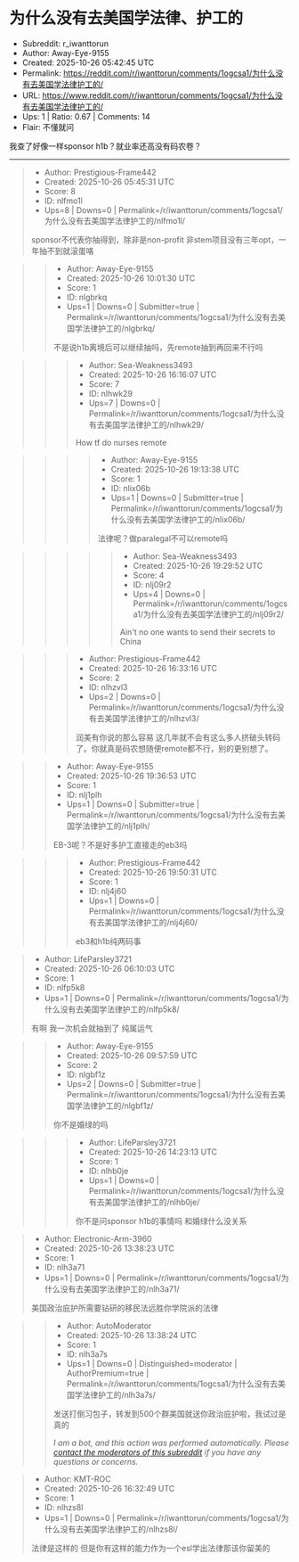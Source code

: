 # 为什么没有去美国学法律、护工的

- Subreddit: r_iwanttorun
- Author: Away-Eye-9155
- Created: 2025-10-26 05:42:45 UTC
- Permalink: https://reddit.com/r/iwanttorun/comments/1ogcsa1/为什么没有去美国学法律护工的/
- URL: https://www.reddit.com/r/iwanttorun/comments/1ogcsa1/为什么没有去美国学法律护工的/
- Ups: 1 | Ratio: 0.67 | Comments: 14
- Flair: 不懂就问


我查了好像一样sponsor h1b？就业率还高没有码农卷？


---

> - Author: Prestigious-Frame442
> - Created: 2025-10-26 05:45:31 UTC
> - Score: 8
> - ID: nlfmo1l
> - Ups=8 | Downs=0 | Permalink=/r/iwanttorun/comments/1ogcsa1/为什么没有去美国学法律护工的/nlfmo1l/
>
> sponsor不代表你抽得到，除非是non-profit  非stem项目没有三年opt，一年抽不到就滚蛋咯

>> - Author: Away-Eye-9155
>> - Created: 2025-10-26 10:01:30 UTC
>> - Score: 1
>> - ID: nlgbrkq
>> - Ups=1 | Downs=0 | Submitter=true | Permalink=/r/iwanttorun/comments/1ogcsa1/为什么没有去美国学法律护工的/nlgbrkq/
>>
>> 不是说h1b离境后可以继续抽吗，先remote抽到再回来不行吗

>>> - Author: Sea-Weakness3493
>>> - Created: 2025-10-26 16:16:07 UTC
>>> - Score: 7
>>> - ID: nlhwk29
>>> - Ups=7 | Downs=0 | Permalink=/r/iwanttorun/comments/1ogcsa1/为什么没有去美国学法律护工的/nlhwk29/
>>>
>>> How tf do nurses remote

>>>> - Author: Away-Eye-9155
>>>> - Created: 2025-10-26 19:13:38 UTC
>>>> - Score: 1
>>>> - ID: nlix06b
>>>> - Ups=1 | Downs=0 | Submitter=true | Permalink=/r/iwanttorun/comments/1ogcsa1/为什么没有去美国学法律护工的/nlix06b/
>>>>
>>>> 法律呢？做paralegal不可以remote吗

>>>>> - Author: Sea-Weakness3493
>>>>> - Created: 2025-10-26 19:29:52 UTC
>>>>> - Score: 4
>>>>> - ID: nlj09r2
>>>>> - Ups=4 | Downs=0 | Permalink=/r/iwanttorun/comments/1ogcsa1/为什么没有去美国学法律护工的/nlj09r2/
>>>>>
>>>>> Ain't no one wants to send their secrets to China

>>> - Author: Prestigious-Frame442
>>> - Created: 2025-10-26 16:33:16 UTC
>>> - Score: 2
>>> - ID: nlhzvl3
>>> - Ups=2 | Downs=0 | Permalink=/r/iwanttorun/comments/1ogcsa1/为什么没有去美国学法律护工的/nlhzvl3/
>>>
>>> 润美有你说的那么容易 这几年就不会有这么多人挤破头转码了。你就真是码农想随便remote都不行，别的更别想了。

>> - Author: Away-Eye-9155
>> - Created: 2025-10-26 19:36:53 UTC
>> - Score: 1
>> - ID: nlj1plh
>> - Ups=1 | Downs=0 | Submitter=true | Permalink=/r/iwanttorun/comments/1ogcsa1/为什么没有去美国学法律护工的/nlj1plh/
>>
>> EB-3呢？不是好多护工直接走的eb3吗

>>> - Author: Prestigious-Frame442
>>> - Created: 2025-10-26 19:50:31 UTC
>>> - Score: 1
>>> - ID: nlj4j60
>>> - Ups=1 | Downs=0 | Permalink=/r/iwanttorun/comments/1ogcsa1/为什么没有去美国学法律护工的/nlj4j60/
>>>
>>> eb3和h1b纯两码事

> - Author: LifeParsley3721
> - Created: 2025-10-26 06:10:03 UTC
> - Score: 1
> - ID: nlfp5k8
> - Ups=1 | Downs=0 | Permalink=/r/iwanttorun/comments/1ogcsa1/为什么没有去美国学法律护工的/nlfp5k8/
>
> 有啊 我一次机会就抽到了 纯属运气

>> - Author: Away-Eye-9155
>> - Created: 2025-10-26 09:57:59 UTC
>> - Score: 2
>> - ID: nlgbf1z
>> - Ups=2 | Downs=0 | Submitter=true | Permalink=/r/iwanttorun/comments/1ogcsa1/为什么没有去美国学法律护工的/nlgbf1z/
>>
>> 你不是婚绿的吗

>>> - Author: LifeParsley3721
>>> - Created: 2025-10-26 14:23:13 UTC
>>> - Score: 1
>>> - ID: nlhb0je
>>> - Ups=1 | Downs=0 | Permalink=/r/iwanttorun/comments/1ogcsa1/为什么没有去美国学法律护工的/nlhb0je/
>>>
>>> 你不是问sponsor h1b的事情吗 和婚绿什么没关系

> - Author: Electronic-Arm-3960
> - Created: 2025-10-26 13:38:23 UTC
> - Score: 1
> - ID: nlh3a71
> - Ups=1 | Downs=0 | Permalink=/r/iwanttorun/comments/1ogcsa1/为什么没有去美国学法律护工的/nlh3a71/
>
> 美国政治庇护所需要钻研的移民法远胜你学院派的法律

>> - Author: AutoModerator
>> - Created: 2025-10-26 13:38:24 UTC
>> - Score: 1
>> - ID: nlh3a7s
>> - Ups=1 | Downs=0 | Distinguished=moderator | AuthorPremium=true | Permalink=/r/iwanttorun/comments/1ogcsa1/为什么没有去美国学法律护工的/nlh3a7s/
>>
>> 发送打倒习包子，转发到500个群美国就送你政治庇护啦，我试过是真的
>> 
>> *I am a bot, and this action was performed automatically. Please [contact the moderators of this subreddit](/message/compose/?to=/r/iwanttorun) if you have any questions or concerns.*

> - Author: KMT-ROC
> - Created: 2025-10-26 16:32:49 UTC
> - Score: 1
> - ID: nlhzs8l
> - Ups=1 | Downs=0 | Permalink=/r/iwanttorun/comments/1ogcsa1/为什么没有去美国学法律护工的/nlhzs8l/
>
> 法律是这样的 但是你有这样的能力作为一个esl学出法律那该你留美的
